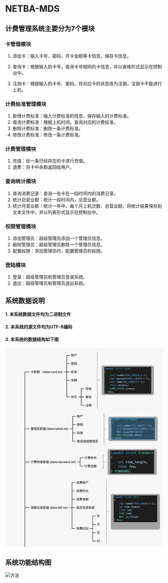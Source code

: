 # NETBA-MDS

<!--Using C language realize a simple NETBAR MDS-->

<!--这是个使用C语言编写出来的一个简单的网吧收费管理系统-->

<!--适用于大一新生的大作业-->

## 计费管理系统主要分为7个模块

### 卡管理模块

1) 添加卡：输入卡号、密码、开卡金额等卡信息，保存卡信息。

2) 查询卡：根据输入的卡号，查询卡号相同的卡信息，并以表格形式显示在控制台中。

3) 注销卡：根据输入的卡号、密码，将对应卡的状态改为注销，注销卡不能进行上机。

### 计费标准管理模块

1. 新增计费标准：输入计费标准的信息，保存输入的计费标准。
2. 查询计费标准：根据上机时间，查询对应的计费标准。
3. 删除计费标准：删除一条计费标准。
4. 修改计费标准：修改一条计费标准。

### 计费管理模块

1.  充值：给一条已经存在的卡进行充值。
2. 退费：将卡中余额返回给用户。

###  查询统计模块

1. 查询消费记录：查询一张卡在一段时间内的消费记录。
2. 统计总营业额：统计一段时间内，总营业额。
3. 统计月营业额：统计一年中，每个月上机次数、总营业额，将统计结果保存到文本文件中，并以列表形式显示在控制台中。

### 权限管理模块

1. 添加管理员：超级管理员添加一个管理员信息。
2. 删除管理员：超级管理员删除一个管理员信息。
3. 配置权限：添加管理员时，配置管理员的权限。

### 登陆模块

1. 登录：超级管理员和管理员登录系统。
2. 退出：超级管理员和管理员退出系统。

## **系统数据说明**

#### 1. 本系统数据文件均为二进制文件

#### 2. 本系统的源文件均为UTF-8编码

#### 3. 本系统的数据结构如下图

![数据](/README_PGN/数据.png)

## 系统功能结构图

![方法](/REMEAD_PGN/方法.png)
